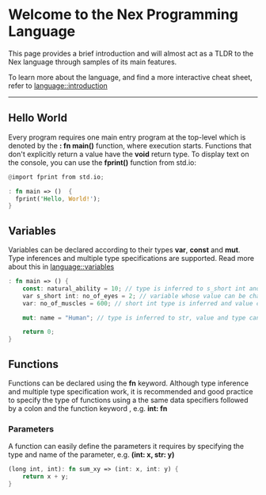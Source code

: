 # Welcome to the Nex Programming Language

This page provides a brief introduction and will almost act as a TLDR to the Nex language through samples of its main features.

To learn more about the language, and find a more interactive cheat sheet, refer to [language::introduction](language/introduction)

---

## Hello World

Every program requires one main entry program at the top-level which is denoted by the **: fn main()** function, where execution starts. Functions that don't explicitly return a value have the **void** return type. To display text on the console, you can use the **fprint()** function from std.io:

```rust
@import fprint from std.io;

: fn main => ()  {
  fprint('Hello, World!');
}
```

## Variables

Variables can be declared according to their types **var**, **const** and **mut**. Type inferences and multiple type specifications are supported. Read more about this in [language::variables](/language/types/type-system)

```rust
: fn main => () {
    const: natural_ability = 10; // type is inferred to s_short int and neither value not type can be changed
    var s_short int: no_of_eyes = 2; // variable whose value can be changed within the s_short int range
    var: no_of_muscles = 600; // short int type is inferred and value can be changed within the short int range 

    mut: name = "Human"; // type is inferred to str, value and type can be changed

    return 0;
}
```

## Functions

Functions can be declared using the **fn** keyword. Although type inference and multiple type specification work, it is recommended and good practice to specify the type of functions using a the same data specifiers followed by a colon and the function keyword , e.g. **int: fn**

### Parameters
A function can easily define the parameters it requires by specifying the type and name of the parameter, e.g. **(int: x, str: y)**

```rust
(long int, int): fn sum_xy => (int: x, int: y) {
    return x + y;
}
```
